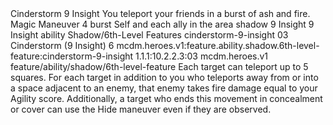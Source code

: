 <ability>
  <name>Cinderstorm</name>
  <cost>9 Insight</cost>
  <flavor>You teleport your friends in a burst of ash and fire.</flavor>
  <keywords>
    <keyword>Magic</keyword>
  </keywords>
  <type>Maneuver</type>
  <distance>4 burst</distance>
  <target>Self and each ally in the area</target>
  <metadata>
    <class>shadow</class>
    <cost>9 Insight</cost>
    <cost_amount>9</cost_amount>
    <cost_resource>Insight</cost_resource>
    <feature_type>ability</feature_type>
    <file_dpath>Shadow/6th-Level Features</file_dpath>
    <item_id>cinderstorm-9-insight</item_id>
    <item_index>03</item_index>
    <item_name>Cinderstorm (9 Insight)</item_name>
    <level>6</level>
    <scc>mcdm.heroes.v1:feature.ability.shadow.6th-level-feature:cinderstorm-9-insight</scc>
    <scdc>1.1.1:10.2.2.3:03</scdc>
    <source>mcdm.heroes.v1</source>
    <type>feature/ability/shadow/6th-level-feature</type>
  </metadata>
  <effects>
    <effect type="mundane">Each target can teleport up to 5 squares. For each target in addition to you who teleports away from or into a space adjacent to an enemy, that enemy takes fire damage equal to your Agility score. Additionally, a target who ends this movement in concealment or cover can use the Hide maneuver even if they are observed.</effect>
  </effects>
</ability>

